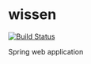 # wissen

[![Build Status](https://travis-ci.org/Seiferxx/wissen.svg?branch=v0.0.4_1812)](https://travis-ci.org/Seiferxx/wissen)

Spring web application